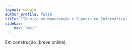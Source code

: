 ```yaml
---
layout: single
author_profile: false
title: "Técnico em Manutenção e Suporte em Informática"
sidebar:
    nav: "msi"
---
```


Em construção (breve online).

